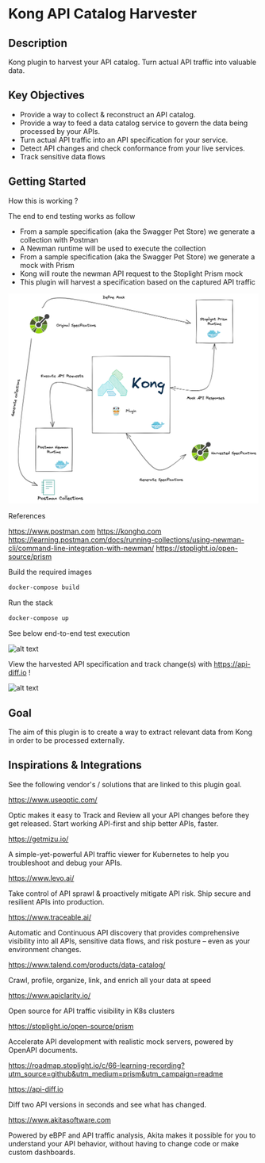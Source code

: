# Kong API Catalog Harvester

## Description

Kong plugin to harvest your API catalog. Turn actual API traffic into valuable data. 

## Key Objectives

- Provide a way to collect & reconstruct an API catalog.
- Provide a way to feed a data catalog service to govern the data being processed by your APIs.
- Turn actual API traffic into an API specification for your service.
- Detect API changes and check conformance from your live services.
- Track sensitive data flows

## Getting Started

How this is working ?

The end to end testing works as follow 

- From a sample specification (aka the Swagger Pet Store) we generate a collection with Postman 
- A Newman runtime will be used to execute the collection
- From a sample specification (aka the Swagger Pet Store) we generate a mock with Prism
- Kong will route the newman API request to the Stoplight Prism mock
- This plugin will harvest a specification based on the captured API traffic

![alt text](./how-this-is-working.png "Description")

References

https://www.postman.com
https://konghq.com
https://learning.postman.com/docs/running-collections/using-newman-cli/command-line-integration-with-newman/
https://stoplight.io/open-source/prism

Build the required images

``` bash
docker-compose build
```

Run the stack

``` bash
docker-compose up
```

See below end-to-end test execution

![alt text](./compose.gif "Up")

View the harvested API specification and track change(s) with https://api-diff.io !

![alt text](./diff.gif "Compare the specifications")

## Goal

The aim of this plugin is to create a way to extract relevant data from Kong in order to be processed externally. 

## Inspirations & Integrations

See the following vendor's / solutions that are linked to this plugin goal.

https://www.useoptic.com/

Optic makes it easy to Track and Review all your API changes before they get released. Start working API-first and ship better APIs, faster.

https://getmizu.io/

A simple-yet-powerful API traffic viewer for Kubernetes to help you troubleshoot and debug your APIs.

https://www.levo.ai/

Take control of API sprawl & proactively mitigate API risk. Ship secure and resilient APIs into production.

https://www.traceable.ai/

Automatic and Continuous API discovery that provides comprehensive visibility into all APIs, sensitive data flows, and risk posture – even as your environment changes.

https://www.talend.com/products/data-catalog/

Crawl, profile, organize, link, and enrich all your data at speed

https://www.apiclarity.io/

Open source for API traffic visibility in K8s clusters

https://stoplight.io/open-source/prism

Accelerate API development with realistic mock servers, powered by OpenAPI documents.

https://roadmap.stoplight.io/c/66-learning-recording?utm_source=github&utm_medium=prism&utm_campaign=readme

https://api-diff.io

Diff two API versions in seconds and see what has changed.

https://www.akitasoftware.com

Powered by eBPF and API traffic analysis, Akita makes it possible for you to understand your API behavior, without having to change code or make custom dashboards.

